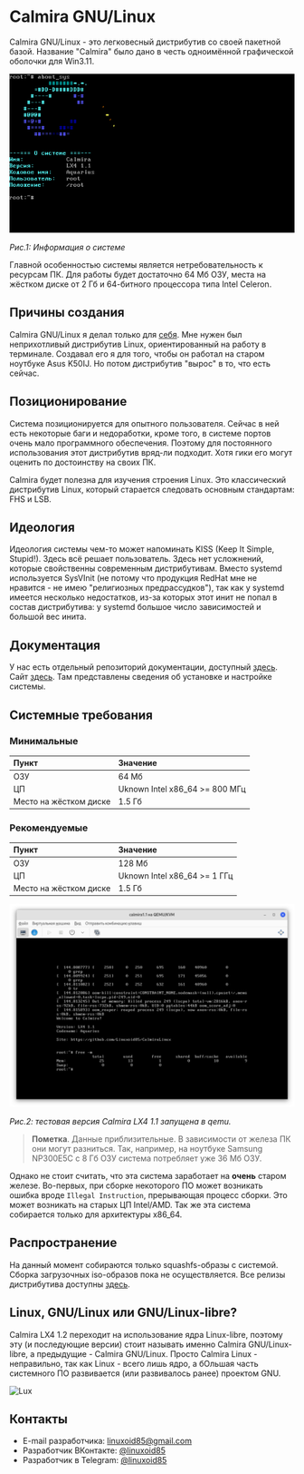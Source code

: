 # Calmira GNU/Linux

Calmira GNU/Linux - это легковесный дистрибутив со своей пакетной базой. Название "Calmira" было дано в честь одноимённой графической оболочки для Win3.11.

![](pic/screen.png "Скриншот")

*Рис.1: Информация о системе*

Главной особенностью системы является нетребовательность к ресурсам ПК. Для работы будет достаточно 64 Мб ОЗУ, места на жёстком диске от 2 Гб и 64-битного процессора типа Intel Celeron.

## Причины создания

Calmira GNU/Linux я делал только для [себя](https://github.com/Linuxoid85). Мне нужен был неприхотливый дистрибутив Linux, ориентированный на работу в терминале. Создавал его я для того, чтобы он работал на старом ноутбуке Asus K50IJ. Но потом дистрибутив "вырос" в то, что есть сейчас.

## Позиционирование

Система позиционируется для опытного пользователя. Сейчас в ней есть некоторые баги и недоработки, кроме того, в системе портов очень мало программного обеспечения. Поэтому для постоянного использования этот дистрибутив вряд-ли подходит. Хотя гики его могут оценить по достоинству на своих ПК.

Calmira будет полезна для изучения строения Linux. Это классический дистрибутив Linux, который старается следовать основным стандартам: FHS и LSB.

## Идеология

Идеология системы чем-то может напоминать KISS (Keep It Simple, Stupid!). Здесь всё решает пользователь. Здесь нет усложнений, которые свойственны современным дистрибутивам. Вместо systemd используется SysVInit (не потому что продукция RedHat мне не нравится - не имею "религиозных предрассудков"), так как у systemd имеется несколько недостатков, из-за которых этот инит не попал в состав дистрибутива: у systemd большое число зависимостей и большой вес инита.

## Документация

У нас есть отдельный репозиторий документации, доступный [здесь](https://github.com/CalmiraLinux/handbook). Сайт [здесь](https://calmiralinux.github.io/handbook/site/index.html). Там представлены сведения об установке и настройке системы.

## Системные требования

### Минимальные

| Пункт                  | Значение                       |
|:-----------------------|:-------------------------------|
| ОЗУ                    | 64 Мб                          |
| ЦП                     | Uknown Intel x86_64 >= 800 МГц |
| Место на жёстком диске | 1.5 Гб                         |

### Рекомендуемые

| Пункт | Значение |
|:------|:---------|
| ОЗУ   | 128 Мб    |
| ЦП    | Uknown Intel x86_64 >= 1 ГГц |
| Место на жёстком диске | 1.5 Гб |

![Потребление](pic/calm_ram.png)

*Рис.2: тестовая версия Calmira LX4 1.1 запущена в qemu.*

> **Пометка**. Данные приблизительные. В зависимости от железа ПК они могут разниться. Так, например, на ноутбуке Samsung NP300E5C с 8 Гб ОЗУ система потребляет уже 36 Мб ОЗУ.

Однако не стоит считать, что эта система заработает на **очень** старом железе. Во-первых, при сборке некоторого ПО может возникать ошибка вроде `Illegal Instruction`, прерывающая процесс сборки. Это может возникать на старых ЦП Intel/AMD. Так же эта система собирается только для архитектуры x86_64.

## Распространение

На данный момент собираются только squashfs-образы с системой. Сборка загрузочных iso-образов пока не осуществляется. Все релизы дистрибутива доступны [здесь](https://github.com/Linuxoid85/CalmiraLinux/releases).

## Linux, GNU/Linux или GNU/Linux-libre?

Calmira LX4 1.2 переходит на использование ядра Linux-libre, поэтому эту (и последующие версии) стоит называть именно Calmira GNU/Linux-libre, а предыдущие - Calmira GNU/Linux. Просто Calmira Linux - неправильно, так как Linux - всего лишь ядро, а бОльшая часть системного ПО развивается (или развивалось ранее) проектом GNU.

![Lux](https://www.fsfla.org/ikiwiki/selibre/linux-libre/lux.png)

## Контакты
* E-mail разработчика: <linuxoid85@gmail.com>
* Разработчик ВКонтакте: [@linuxoid85](https://vk.com/linuxoid85)
* Разработчик в Telegram: [@linuxoid85](https://t.me/linuxoid85)
